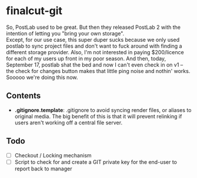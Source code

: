# finalcut-git
So, PostLab used to be great.  But then they released PostLab 2 with the intention of letting you "bring your own storage".  
Except, for our use case, this super duper sucks because we only used postlab to sync project files and don't want to fuck around with finding a different storage provider.  Also, I'm not interested in paying $200/licence for each of my users up front in my poor season.
And then, today, September 17, postlab shat the bed and now I can't even check in on v1 – the check for changes button makes that little ping noise and nothin' works.  Sooooo we're doing this now.  

## Contents
- **.gitignore.template**: .gitignore to avoid syncing render files, or aliases to original media.  The big benefit of this is that it will prevent relinking if users aren't working off a central file server.

## Todo
- [ ] Checkout / Locking mechanism
- [ ] Script to check for and create a GIT private key for the end-user to report back to manager